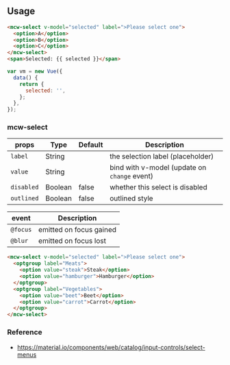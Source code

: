 ## Usage

```html
<mcw-select v-model="selected" label=">Please select one">
  <option>A</option>
  <option>B</option>
  <option>C</option>
</mcw-select>
<span>Selected: {{ selected }}</span>
```

```javascript
var vm = new Vue({
  data() {
    return {
      selected: '',
    };
  },
});
```

### mcw-select

| props      | Type    | Default | Description                                  |
| ---------- | ------- | ------- | -------------------------------------------- |
| `label`    | String  |         | the selection label (placeholder)            |
| `value`    | String  |         | bind with v-model (update on `change` event) |
| `disabled` | Boolean | false   | whether this select is disabled              |
| `outlined` | Boolean | false   | outlined style                               |

| event    | Description             |
| -------- | ----------------------- |
| `@focus` | emitted on focus gained |
| `@blur`  | emitted on focus lost   |

```html
<mcw-select v-model="selected" label=">Please select one">
  <optgroup label="Meats">
    <option value="steak">Steak</option>
    <option value="hamburger">Hamburger</option>
  </optgroup>
  <optgroup label="Vegetables">
    <option value="beet">Beet</option>
    <option value="carrot">Carrot</option>
  </optgroup>
</mcw-select>
```

### Reference

- <https://material.io/components/web/catalog/input-controls/select-menus>
